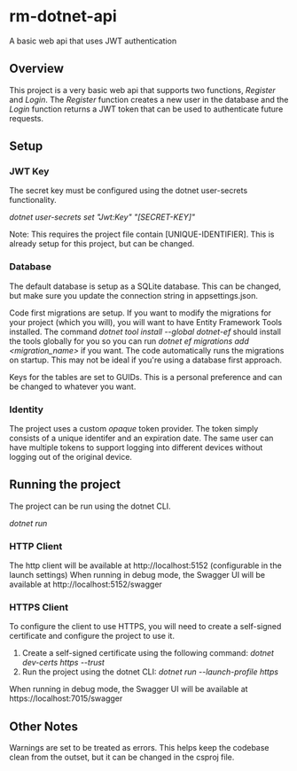 # rm-dotnet-api
A basic web api that uses JWT authentication

## Overview
This project is a very basic web api that supports two functions, _Register_ and _Login_. The _Register_ function creates a new user in the database and the _Login_ function returns a JWT token that can be used to authenticate future requests.

## Setup

### JWT Key
The secret key must be configured using the dotnet user-secrets functionality.

_dotnet user-secrets set "Jwt:Key" "[SECRET-KEY]"_

Note: This requires the project file contain <UserSecretsId>[UNIQUE-IDENTIFIER]</UserSecretsId>.  This is already setup for this project, but can be changed.

### Database
The default database is setup as a SQLite database. This can be changed, but make sure you update the connection string in appsettings.json.

Code first migrations are setup. If you want to modify the migrations for your project (which you will), you will want to have Entity Framework Tools installed.  The command _dotnet tool install --global dotnet-ef_ should install the tools globally for you so you can run _dotnet ef migrations add <migration_name>_ if you want. The code automatically runs the migrations on startup.  This may not be ideal if you're using a database first approach.

Keys for the tables are set to GUIDs. This is a personal preference and can be changed to whatever you want.

### Identity
The project uses a custom _opaque_ token provider. The token simply consists of a unique identifer and an expiration date.  The same user can have multiple tokens to support logging into different devices without logging out of the original device.

## Running the project
The project can be run using the dotnet CLI.

_dotnet run_

### HTTP Client
The http client will be available at http://localhost:5152 (configurable in the launch settings)
When running in debug mode, the Swagger UI will be available at http://localhost:5152/swagger

### HTTPS Client
To configure the client to use HTTPS, you will need to create a self-signed certificate and configure the project to use it.

1. Create a self-signed certificate using the following command: _dotnet dev-certs https --trust_
2. Run the project using the dotnet CLI: _dotnet run --launch-profile https_

When running in debug mode, the Swagger UI will be available at https://localhost:7015/swagger

## Other Notes
Warnings are set to be treated as errors. This helps keep the codebase clean from the outset, but it can be changed in the csproj file.